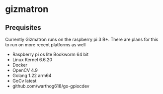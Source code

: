 # gizmatron

## Prequisites

Currently Gizmatron runs on the raspberry pi 3 B+. There are plans for this to run on more recent platforms as well

* Raspberry pi os lite Bookworm 64 bit
* Linux Kernel 6.6.20
* Docker
* OpenCV 4.9
* Golang 1.22 arm64
* GoCv latest
* github.com/warthog618/go-gpiocdev  


